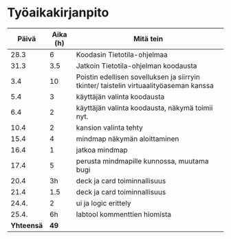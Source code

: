 # Työaikakirjanpito

| Päivä | Aika (h) | Mitä tein |
| ----- | -------- | --------- |
| 28.3  | 6        | Koodasin Tietotila-ohjelmaa |
| 31.3  | 3.5      | Jatkoin Tietotila-ohjelman koodausta |
| 3.4   | 10       | Poistin edellisen sovelluksen ja siirryin tkinter/ taistelin virtuaalityöaseman kanssa |
| 5.4   | 3        | käyttäjän valinta koodausta |
| 6.4   | 2        | käyttäjän valinta koodausta, näkymä toimii nyt.|
| 10.4   | 2       | kansion valinta tehty|
| 15.4   | 4       | mindmap näkymän aloittaminen|
| 16.4   | 1       | jatkoa mindmap|
| 17.4   | 5       | perusta mindmapille kunnossa, muutama bugi|
| 20.4   | 3h      | deck ja card toiminnallisuus|
| 21.4   | 1.5     | deck ja card toiminnallisuus|
| 24.4.  | 2       | ui ja logic erittely|
| 25.4.  | 6h      | labtool kommenttien hiomista|
| **Yhteensä** | **49**   |           |
